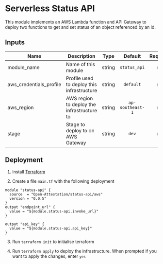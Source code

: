 # Serverless Status API

This module implements an AWS Lambda function and API Gateway to deploy two functions to get and set status of an object referenced by an id.

## Inputs

| Name                    | Description                                |  Type  |     Default      | Required |
| ----------------------- | ------------------------------------------ | :----: | :--------------: | :------: |
| module_name             | Name of this module                        | string |   `status_api`   |    no    |
| aws_credentials_profile | Profile used to deploy this infrastructure | string |    `default`     |    no    |
| aws_region              | AWS region to deploy the infrastructure to | string | `ap-southeast-1` |    no    |
| stage                   | Stage to deploy to on AWS Gateway          | string |      `dev`       |    no    |

## Deployment

1. Install [Terraform](https://www.terraform.io/downloads.html)

2. Create a file `main.tf` with the following deployment

```
module "status-api" {
  source  = "Open-Attestation/status-api/aws"
  version = "0.0.5"
}
output "endpoint_url" {
  value = "${module.status-api.invoke_url}"
}

output "api_key" {
  value = "${module.status-api.api_key}"
}

```

3. Run `terraform init` to initialise terraform

4. Run `terraform apply` to deploy the infrastructure. When prompted if you want to apply the changes, enter `yes`
